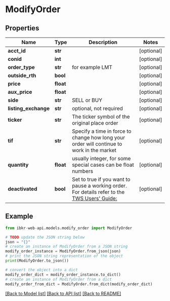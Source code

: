 # ModifyOrder


## Properties

Name | Type | Description | Notes
------------ | ------------- | ------------- | -------------
**acct_id** | **str** |  | [optional] 
**conid** | **int** |  | [optional] 
**order_type** | **str** | for example LMT | [optional] 
**outside_rth** | **bool** |  | [optional] 
**price** | **float** |  | [optional] 
**aux_price** | **float** |  | [optional] 
**side** | **str** | SELL or BUY | [optional] 
**listing_exchange** | **str** | optional, not required | [optional] 
**ticker** | **str** | The ticker symbol of the original place order | [optional] 
**tif** | **str** | Specify a time in force to change how long your order will continue to work in the market | [optional] 
**quantity** | **float** | usually integer, for some special cases can be float numbers | [optional] 
**deactivated** | **bool** | Set to true if you want to pause a working order. For details refer to the [TWS Users&#39; Guide:](https://guides.interactivebrokers.com/tws/twsguide.html#usersguidebook/getstarted/pause_execution.htm)  | [optional] 

## Example

```python
from ibkr-web-api.models.modify_order import ModifyOrder

# TODO update the JSON string below
json = "{}"
# create an instance of ModifyOrder from a JSON string
modify_order_instance = ModifyOrder.from_json(json)
# print the JSON string representation of the object
print(ModifyOrder.to_json())

# convert the object into a dict
modify_order_dict = modify_order_instance.to_dict()
# create an instance of ModifyOrder from a dict
modify_order_from_dict = ModifyOrder.from_dict(modify_order_dict)
```
[[Back to Model list]](../README.md#documentation-for-models) [[Back to API list]](../README.md#documentation-for-api-endpoints) [[Back to README]](../README.md)


